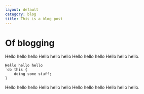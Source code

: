 ```yaml
---
layout: default
category: blog
title: This is a blog post
---
```


# Of blogging

Hello hello hello Hello hello hello Hello hello hello Hello hello hello.

```
Hello hello hello
`do this {
    doing some stuff;
}
```

Hello hello hello Hello hello hello Hello hello hello Hello hello hello.